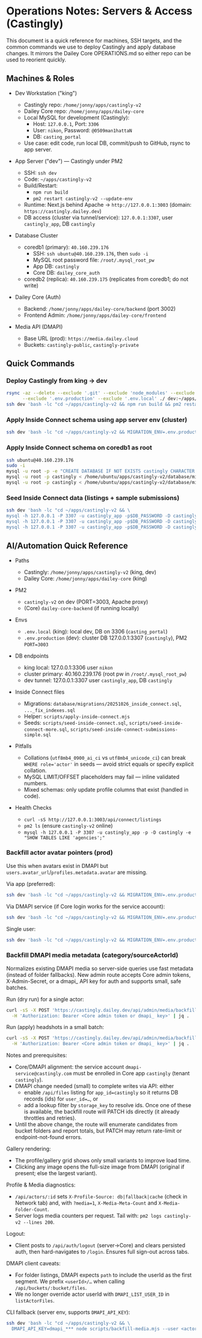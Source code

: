 # Operations Notes: Servers & Access (Castingly)

This document is a quick reference for machines, SSH targets, and the common commands we use to deploy Castingly and apply database changes. It mirrors the Dailey Core OPERATIONS.md so either repo can be used to reorient quickly.

## Machines & Roles

- Dev Workstation ("king")
  - Castingly repo: `/home/jonny/apps/castingly-v2`
  - Dailey Core repo: `/home/jonny/apps/dailey-core`
  - Local MySQL for development (Castingly):
    - Host: `127.0.0.1`, Port: `3306`
    - User: `nikon`, Password: `@0509man1hattaN`
    - DB: `casting_portal`
  - Use case: edit code, run local DB, commit/push to GitHub, rsync to app server.

- App Server ("dev") — Castingly under PM2
  - SSH: `ssh dev`
  - Code: `~/apps/castingly-v2`
  - Build/Restart:
    - `npm run build`
    - `pm2 restart castingly-v2 --update-env`
  - Runtime: Next.js behind Apache → `http://127.0.0.1:3003` (domain: `https://castingly.dailey.dev`)
  - DB access (cluster via tunnel/service): `127.0.0.1:3307`, user `castingly_app`, DB `castingly`

- Database Cluster
  - coredb1 (primary): `40.160.239.176`
    - SSH: `ssh ubuntu@40.160.239.176`, then `sudo -i`
    - MySQL root password file: `/root/.mysql_root_pw`
    - App DB: `castingly`
    - Core DB: `dailey_core_auth`
  - coredb2 (replica): `40.160.239.175` (replicates from coredb1; do not write)

- Dailey Core (Auth)
  - Backend: `/home/jonny/apps/dailey-core/backend` (port 3002)
  - Frontend Admin: `/home/jonny/apps/dailey-core/frontend`

- Media API (DMAPI)
  - Base URL (prod): `https://media.dailey.cloud`
  - Buckets: `castingly-public`, `castingly-private`

## Quick Commands

### Deploy Castingly from king → dev
```bash
rsync -az --delete --exclude '.git' --exclude 'node_modules' --exclude '.next' \
      --exclude '.env.production' --exclude '.env.local' ./ dev:~/apps/castingly-v2/
ssh dev 'bash -lc "cd ~/apps/castingly-v2 && npm run build && pm2 restart castingly-v2 --update-env"'
```

### Apply Inside Connect schema using app server env (cluster)
```bash
ssh dev 'bash -lc "cd ~/apps/castingly-v2 && MIGRATION_ENV=.env.production node scripts/apply-inside-connect.mjs"'
```

### Apply Inside Connect schema on coredb1 as root
```bash
ssh ubuntu@40.160.239.176
sudo -i
mysql -u root -p -e "CREATE DATABASE IF NOT EXISTS castingly CHARACTER SET utf8mb4 COLLATE utf8mb4_unicode_ci;"
mysql -u root -p castingly < /home/ubuntu/apps/castingly-v2/database/migrations/20251026_inside_connect.sql
mysql -u root -p castingly < /home/ubuntu/apps/castingly-v2/database/migrations/20251026_inside_connect_fix_indexes.sql
```

### Seed Inside Connect data (listings + sample submissions)
```bash
ssh dev 'bash -lc "cd ~/apps/castingly-v2 && \
mysql -h 127.0.0.1 -P 3307 -u castingly_app -p$DB_PASSWORD -D castingly < scripts/seed-inside-connect.sql && \
mysql -h 127.0.0.1 -P 3307 -u castingly_app -p$DB_PASSWORD -D castingly < scripts/seed-inside-connect-more.sql && \
mysql -h 127.0.0.1 -P 3307 -u castingly_app -p$DB_PASSWORD -D castingly < scripts/seed-inside-connect-submissions-simple.sql"'
```

## AI/Automation Quick Reference

- Paths
  - Castingly: `/home/jonny/apps/castingly-v2` (king, dev)
  - Dailey Core: `/home/jonny/apps/dailey-core` (king)

- PM2
  - `castingly-v2` on dev (PORT=3003, Apache proxy)
  - (Core) `dailey-core-backend` (if running locally)

- Envs
  - `.env.local` (king): local dev, DB on 3306 (`casting_portal`)
  - `.env.production` (dev): cluster DB 127.0.0.1:3307 (`castingly`), PM2 `PORT=3003`

- DB endpoints
  - king local: 127.0.0.1:3306 user `nikon`
  - cluster primary: 40.160.239.176 (root pw in `/root/.mysql_root_pw`)
  - dev tunnel: 127.0.0.1:3307 user `castingly_app`, DB `castingly`

- Inside Connect files
  - Migrations: `database/migrations/20251026_inside_connect.sql`, `..._fix_indexes.sql`
  - Helper: `scripts/apply-inside-connect.mjs`
  - Seeds: `scripts/seed-inside-connect.sql`, `scripts/seed-inside-connect-more.sql`, `scripts/seed-inside-connect-submissions-simple.sql`

- Pitfalls
  - Collations (`utf8mb4_0900_ai_ci` vs `utf8mb4_unicode_ci`) can break `WHERE role='actor'` in seeds — avoid strict equals or specify explicit collation.
  - MySQL LIMIT/OFFSET placeholders may fail — inline validated numbers.
  - Mixed schemas: only update profile columns that exist (handled in code).

- Health Checks
  - `curl -sS http://127.0.0.1:3003/api/connect/listings`
  - `pm2 ls` (ensure `castingly-v2` online)
  - `mysql -h 127.0.0.1 -P 3307 -u castingly_app -p -D castingly -e "SHOW TABLES LIKE 'agencies';"`
### Backfill actor avatar pointers (prod)
Use this when avatars exist in DMAPI but `users.avatar_url`/`profiles.metadata.avatar` are missing.

Via app (preferred):
```bash
ssh dev 'bash -lc "cd ~/apps/castingly-v2 && MIGRATION_ENV=.env.production node scripts/backfill-avatars-via-app.mjs --force --host http://127.0.0.1:3003"'
```

Via DMAPI service (if Core login works for the service account):
```bash
ssh dev 'bash -lc "cd ~/apps/castingly-v2 && MIGRATION_ENV=.env.production node scripts/backfill-avatars.mjs --force"'
```

Single user:
```bash
ssh dev 'bash -lc "cd ~/apps/castingly-v2 && MIGRATION_ENV=.env.production node scripts/backfill-avatars-via-app.mjs --id 1024 --host http://127.0.0.1:3003"'
```

### Backfill DMAPI media metadata (category/sourceActorId)
Normalizes existing DMAPI media so server-side queries use fast metadata (instead of folder fallbacks). New admin route accepts Core admin tokens, X-Admin-Secret, or a dmapi_ API key for auth and supports small, safe batches.

Run (dry run) for a single actor:
```bash
curl -sS -X POST 'https://castingly.dailey.dev/api/admin/media/backfill?userId=<actor-uuid>&dry=1' \
  -H 'Authorization: Bearer <Core admin token or dmapi_ key>' | jq .
```

Run (apply) headshots in a small batch:
```bash
curl -sS -X POST 'https://castingly.dailey.dev/api/admin/media/backfill?userId=<actor-uuid>&dry=0&category=headshot&max=50' \
  -H 'Authorization: Bearer <Core admin token or dmapi_ key>' | jq .
```

Notes and prerequisites:
- Core/DMAPI alignment: the service account `dmapi-service@castingly.com` must be enrolled in Core app `castingly` (tenant `castingly`).
- DMAPI change needed (small) to complete writes via API: either
  - enable `/api/files` listing for `app_id=castingly` so it returns DB records (ids) for `user_id=…`, or
  - add a lookup filter by `storage_key` to resolve ids. Once one of these is available, the backfill route will PATCH ids directly (it already throttles and retries).
- Until the above change, the route will enumerate candidates from bucket folders and report totals, but PATCH may return rate-limit or endpoint-not-found errors.

Gallery rendering:
- The profile/gallery grid shows only small variants to improve load time.
- Clicking any image opens the full-size image from DMAPI (original if present; else the largest variant).

Profile & Media diagnostics:
- `/api/actors/:id` sets `X-Profile-Source: db|fallback|cache` (check in Network tab) and, with `?media=1`, `X-Media-Meta-Count` and `X-Media-Folder-Count`.
- Server logs media counters per request. Tail with: `pm2 logs castingly-v2 --lines 200`.

Logout:
- Client posts to `/api/auth/logout` (server→Core) and clears persisted auth, then hard-navigates to `/login`. Ensures full sign-out across tabs.

DMAPI client caveats:
- For folder listings, DMAPI expects `path` to include the userId as the first segment. We prefix `<userId>/…` when calling `/api/buckets/:bucket/files`.
- We no longer override actor userId with `DMAPI_LIST_USER_ID` in `listActorFiles`.

CLI fallback (server env, supports `DMAPI_API_KEY`):
```bash
ssh dev 'bash -lc "cd ~/apps/castingly-v2 && \
  DMAPI_API_KEY=dmapi_*** node scripts/backfill-media.mjs --user <actor-uuid> --dry"'
```
